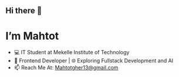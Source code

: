 ## Hi there 👋


# I’m Mahtot
 - 💻 IT Student at Mekelle Institute of Technology
 - 🎨 Frontend Developer | 🌐 Exploring Fullstack Development and AI
 - 📫 Reach Me At: Mahtotgher13@gmail.com

